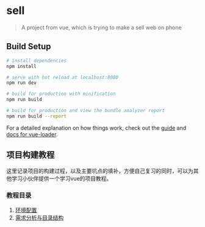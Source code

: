 # sell

> A project from vue, which is trying to make a sell web on phone

## Build Setup

``` bash
# install dependencies
npm install

# serve with hot reload at localhost:8080
npm run dev

# build for production with minification
npm run build

# build for production and view the bundle analyzer report
npm run build --report
```

For a detailed explanation on how things work, check out the [guide](http://vuejs-templates.github.io/webpack/) and [docs for vue-loader](http://vuejs.github.io/vue-loader).

## 项目构建教程

这里记录项目的构建过程，以及主要坑点的填补，方便自己复习的同时，可以为其他学习小伙伴提供一个学习vue的项目教程。

### 教程目录
 1. [环境配置](https://github.com/forrany/elem_Vue/blob/master/sell/%E7%8E%AF%E5%A2%83%E9%85%8D%E7%BD%AE.md)
 2. [需求分析与目录结构](https://github.com/forrany/elem_Vue/blob/master/sell/需求分析与目录结构.md)
